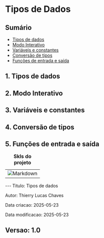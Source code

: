 # Tipos de Dados 
## Sumário 
  - [Tipos de dados](#1-tipos-de-dados)
  - [Modo Interativo](#2-modo-interativo)
  - [Variáveis e constantes](#3-variáveis-e-constantes)
  - [Conversão de tipos ](#4-conversão-de-tipos)
  - [Funções de entrada e saída](#5-funções-de-entrada-e-saída)

## 1. Tipos de dados
## 2. Modo Interativo
## 3. Variáveis e constantes
## 4. Conversão de tipos 
## 5. Funções de entrada e saída


<table style="text-align: center; width: 100%;"> 
<caption><b>Skls do projeto </b></caption>
<tr>
    <td style="text-align: center;">
    <img alt="Markdown" src="https://img.shields.io/badge/markdown-%23000000.svg?style=for-the-badge&logo=markdown&logoColor=white"/>
    </td>
<tr> 
</table>
---
Titulo: Tipos de dados 

Autor: Thierry Lucas Chaves  

Data criacao: 2025-05-23  

Data modificacao: 2025-05-23  

Versao: 1.0  
---
